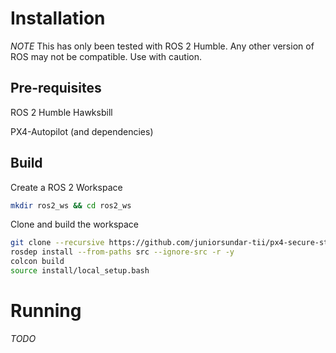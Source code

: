# Installation

*NOTE* This has only been tested with ROS 2 Humble. Any other version of ROS may not be compatible. Use with caution.

## Pre-requisites

ROS 2 Humble Hawksbill

PX4-Autopilot (and dependencies)

## Build

Create a ROS 2 Workspace

```bash
mkdir ros2_ws && cd ros2_ws
```

Clone and build the workspace

```bash
git clone --recursive https://github.com/juniorsundar-tii/px4-secure-state-reconstruction.git src
rosdep install --from-paths src --ignore-src -r -y
colcon build
source install/local_setup.bash
```

# Running

*TODO*
